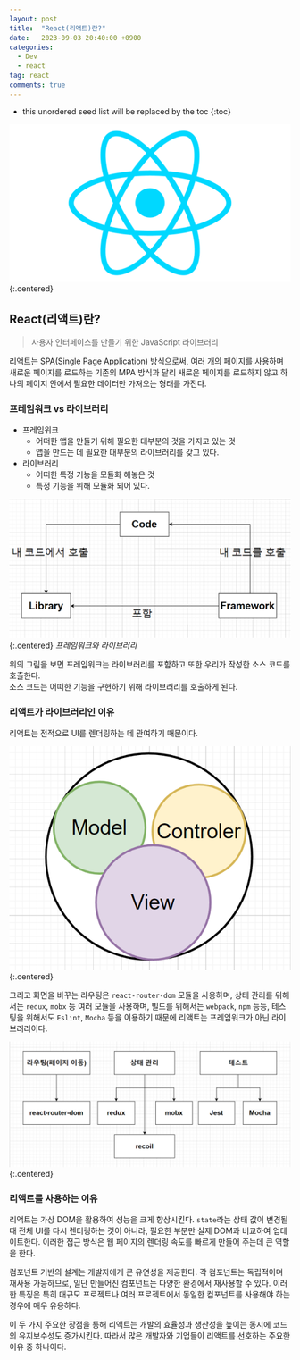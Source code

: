 ```yaml
---
layout: post
title:  "React(리액트)란?"
date:   2023-09-03 20:40:00 +0900
categories: 
  - Dev
  - react
tag: react
comments: true
---
```


* this unordered seed list will be replaced by the toc
{:toc}

![리액트 로고](../../assets/img/react/react_logo.png){:.centered}

## React(리액트)란?

> 사용자 인터페이스를 만들기 위한 JavaScript 라이브러리

리액트는 SPA(Single Page Application) 방식으로써, 여러 개의 페이지를 사용하며 새로운 페이지를 로드하는 기존의 MPA 방식과 달리 새로운 페이지를 로드하지 않고 하나의 페이지 안에서 필요한 데이터만 가져오는 형태를 가진다.

### 프레임워크 vs 라이브러리

- 프레임워크
  - 어떠한 앱을 만들기 위해 필요한 대부분의 것을 가지고 있는 것
  - 앱을 만드는 데 필요한 대부분의 라이브러리를 갖고 있다.
- 라이브러리
  - 어떠한 특정 기능을 모듈화 해놓은 것
  - 특정 기능을 위해 모듈화 되어 있다.

![프레임워크와 라이브러리](../../assets/img/react/framework_library.png){:.centered}
*프레임워크와 라이브러리*

위의 그림을 보면 프레임워크는 라이브러리를 포함하고 또한 우리가 작성한 소스 코드를 호출한다.  
소스 코드는 어떠한 기능을 구현하기 위해 라이브러리를 호출하게 된다.

### 리액트가 라이브러리인 이유

리액트는 전적으로 UI를 렌더링하는 데 관여하기 때문이다.

![MVC](../../assets/img/react/mvc.png){:.centered}

그리고 화면을 바꾸는 라우팅은 `react-router-dom` 모듈을 사용하며, 상태 관리를 위해서는 `redux`, `mobx` 등 여러 모듈을 사용하며, 빌드를 위해서는 `webpack`, `npm` 등등, 테스팅을 위해서도 `Eslint`, `Mocha` 등을 이용하기 때문에 리액트는 프레임워크가 아닌 라이브러리이다.

![리액트가 라이브러리인 이유](../../assets/img/react/react.png){:.centered}

### 리액트를 사용하는 이유

리액트는 가상 DOM을 활용하여 성능을 크게 향상시킨다. `state`라는 상태 값이 변경될 때 전체 UI를 다시 렌더링하는 것이 아니라, 필요한 부분만 실제 DOM과 비교하여 업데이트한다. 이러한 접근 방식은 웹 페이지의 렌더링 속도를 빠르게 만들어 주는데 큰 역할을 한다.

컴포넌트 기반의 설계는 개발자에게 큰 유연성을 제공한다. 각 컴포넌트는 독립적이며 재사용 가능하므로, 일단 만들어진 컴포넌트는 다양한 환경에서 재사용할 수 있다. 이러한 특징은 특히 대규모 프로젝트나 여러 프로젝트에서 동일한 컴포넌트를 사용해야 하는 경우에 매우 유용하다.

이 두 가지 주요한 장점을 통해 리액트는 개발의 효율성과 생산성을 높이는 동시에 코드의 유지보수성도 증가시킨다. 따라서 많은 개발자와 기업들이 리액트를 선호하는 주요한 이유 중 하나이다.

